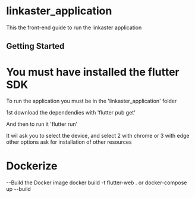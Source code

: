 # linkaster_application

This the front-end guide to run the linkaster application

## Getting Started

# You must have installed the flutter SDK 

To run the application you must be in the 'linkaster_application' folder

1st download the dependendies with 'flutter pub get'

And then to run it 'flutter run'

It wil ask you to select the device, and select 2 with chrome or 3 with edge other options ask for installation of other resources

# Dockerize
 --Build the Docker image
docker build -t flutter-web .
or 
docker-compose up --build